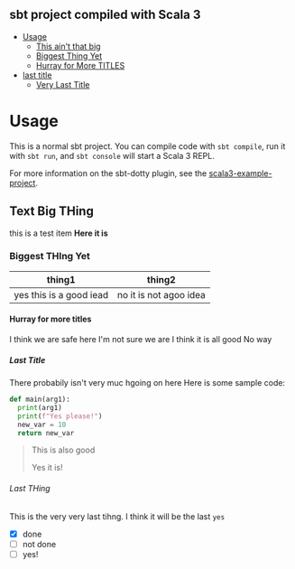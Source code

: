 ## sbt project compiled with Scala 3

<!-- MARKDOWN TOC: BEGIN -->
* [Usage](#usage)
  * [This ain't that big](#text-big-thing)
  * [Biggest Thing Yet](#biggest-thing-yet)
  * [Hurray for More TITLES](#hurray-for-more-titles)
* [last title](#last-title)
  * [Very Last Title](#last-thing)
<!-- MARKDOWN TOC: END -->




# Usage

This is a normal sbt project. You can compile code with `sbt compile`, run it with `sbt run`, and `sbt console` will start a Scala 3 REPL.

For more information on the sbt-dotty plugin, see the
[scala3-example-project](https://github.com/scala/scala3-example-project/blob/main/README.md).


## Text Big THing        
this is a test item
**Here it is**

### Biggest THIng Yet
| thing1 | thing2 |
| --- | --- |
| yes this is a good iead | no it is not agoo idea |

#### Hurray for more titles
I think we are safe here
I'm not sure we are
I think it is all good
No way

##### Last Title
There probabily isn't very muc hgoing on here
Here is some sample code:
```python
def main(arg1):
  print(arg1)
  print(f"Yes please!")
  new_var = 10
  return new_var
```

> This is also good
>
> Yes it is!

###### Last THing
This is the very very last tihng.
I think it will be the last
`yes`
 - [x] done
 - [ ] not done
 - [ ] yes!
